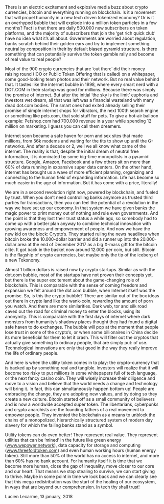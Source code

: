 There is an electric excitement and explosive media buzz about crypto currencies, bitcoin and everything running on blockchain. Is it a movement that will propel humanity in a new tech driven tokenized economy? Or is it an overhyped bubble that will explode into a million token particles in a few months? Fact is that there are daily 500.000 new subscribers on token platforms, and the majority of subscribers that join the ‘get rich quick club’ have no idea what it’s all about. Governments are worried about regulation, banks scratch behind their golden ears and try to implement something neutral by composition in their by default biased pyramid structure. Is there something that can potentially survive the token gamble rally and become of real value to real people?

Most of the 900 crypto currencies that are ‘out there’ did their money raising round (ICO or Public Token Offering that is called) on a whitepaper, some good-looking team photos and their network. But no real value behind that. It tastes like the internet bubble in 1998, where every smart nerd with a DOT.COM in their startup was good for millions. Because there was simply the promise of internet. But after the initial ‘the sky is the limit’ euphoria and investors wet dream, all that was left was a financial wasteland with many dead dot.com bodies. The smart ones had exited already selling their promise of simple internet shops for vibrators, the next 100th search engine or something like pets.com, that sold stuff for pets. To give a hot-air balloon example: Petshop.com had 700.000 revenue in a year while spending 12 million on marketing. I guess you can call them dreamers.

Internet soon became a safe haven for porn and sex sites that made millions, from 56k modems and waiting for the tits to show up until the G-networks. And after a decade or 2, well we all know what came of the internet. The reality is that, despite the initial dream of neutral free information, it is dominated by some big-time monopolists in a pyramid structure. Google, Amazon, Facebook and a few others sit on more than 60% of data running in expansive super data centers. On the other hand, internet has brought us a wave of more efficient planning, organizing and connecting to the human field of expanding information. Life has become so much easier in the age of information. But it has come with a price, literally!

We are in a second revolution right now, powered by blockchain, and fueled by trust. When you don’t need controlling banks anymore as trusted third parties for transactions, then you can feel the potential of a revolution in the way we have set up our economy. In that system we have given banks the magic power to print money out of nothing and rule even governments. And the point is that they lost their trust status a while ago, so somebody had to come up with a better plan anyway to combine technical innovation with growing awareness and empowerment of people. And now we have the new kid on the block: Crypto’s. They started ruling the news headlines when bitcoin broke the 10.000-dollar barrier and did a runner up into the 20.000-dollar area at the end of December 2017 as a big X-mass gift for the bitcoin elite. It got back in the basket now around 12.000 per coin, but still. Bitcoin is the flagship of crypto currencies, but maybe only the tip of the iceberg of a new Tokonomy.

Almost 1 billion dollars is raised now by crypto startups. Similar as with the dot.com bubble, most of the startups have not proven their concepts yet, but there is the super excitement about the game-changing role of blockchain. This is comparable with the sense of coming freedom and expansion we felt around the dot.com bubble, when Internet itself was the promise. So, is this the crypto bubble? There are similar out of the box ideas out there in crypto land like the wank-coin, rewarding the amount of porn you watch. And there are more similarities. Dark web, tor and silk road caved out the road for criminal money to enter the blocks, using its anonymity. This is comparable with the first days of internet where dark monsters from humanity’s shadowy places thought they had found a digital safe haven to do exchanges. The bubble will pop at the moment that people lose trust in some of the crypto’s, or when some billionaires in China decide its more beneficial for them to let it crash. This will filter out the cryptos that actually give something to ordinary people, that are simply put: of use. Technological innovations are only that good in the way they really improve the life of ordinary people.

And here is when the utility token comes in to play: the crypto-currency that is backed up by something real and tangible. Investors will realize that it will become too risky to put millions in some whitepapers full of tech language, or the next fancy casino coin. They will wisely increase their diligence and move to a vision and believe that the world needs a change and technology will bring it. In fact, this can simultaneously happen bottom up!  People are embracing the change, they are adopting new values, and by doing so they create a new culture. Bitcoin started off as a small community of believers and is now a worldwide accepted super token. The libertarians, cyberpunks and crypto anarchists are the founding fathers of a real movement to empower people. They invented the blockchain as a means to unblock the chains of a monopolized, hierarchically structured system of modern day slavery for which the failing banks stand as a symbol.

Utility tokens can do even better! They represent real value. They represent utilities that can be ‘mined’ in the future like green energy (www.wepower.network), data capacity for storage and computing (www.threefoldtoken.com) and even human working hours (human energy token). Still more than 50% of the world has no access to internet, and more than 60% has no bank account. For humanity itself it is time that we become more human, close the gap of inequality, move closer to our core and our heart. That means we stop stealing to survive, we can start giving to thrive. Maybe in some point in time we look back and we can clearly see that this mega redistribution was the start of the healing of our ecosystem, in ways that are beyond our comprehension. In tech thy shall trust!

Lucien Lecarme, 13 january, 2018